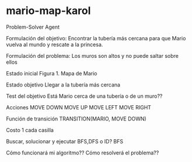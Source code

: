 # mario-map-karol

Problem-Solver Agent

Formulación del objetivo: Encontrar la tubería más cercana para que Mario vuelva al mundo y rescate a la princesa.

Formulación del problema: Los muros son altos y no puede saltar sobre ellos

Estado inicial
Figura 1. Mapa de Mario

Estado objetivo
Llegar a la tubería más cercana

Test del objetivo
	Está Mario cerca de una tubería o de un muro??

Acciones
	MOVE DOWN
	MOVE UP
	MOVE LEFT
	MOVE RIGHT

Función de transición
TRANSITION(MARIO, MOVE DOWN)

Costo
1 cada casilla

Buscar, solucionar y ejecutar
BFS,DFS o ID?
BFS


Cómo funcionará mi algoritmo?? Cómo resolverá el problema??

